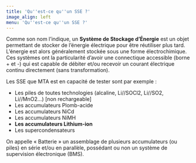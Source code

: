 ```yaml
---
title: 'Qu''est-ce qu''un SSE ?'
image_align: left
menu: 'Qu''est-ce qu''un SSE ?'
---
```


Comme son nom l’indique, un **Système de Stockage d’Énergie** est un objet permettant de stocker de l’énergie électrique pour être réutiliser plus tard. L’énergie est alors généralement stockée sous une forme électrochimique. Ces systèmes ont la particularité d’avoir une connectique accessible (borne + et -) qui est capable de débiter et/ou recevoir un courant électrique continu directement (sans transformation).

<div mardown=1 class=list-title>
Les SSE que MTA est en capacité de tester sont par exemple :
</div>

* Les piles de toutes technologies (alcaline, Li//SOCl2,  Li//SO2, Li//MnO2…) [non rechargeable]
* Les accumulateurs Plomb-acide
* Les accumulateurs NiCd
* Les accumulateurs NiMH
* **Les accumulateurs Lithium-ion**
* Les supercondensateurs

On appelle « Batterie » un assemblage de plusieurs accumulateurs (ou piles) en série et/ou en parallèle, possédant ou non un système de supervision électronique (BMS). 